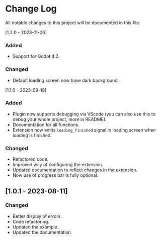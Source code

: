 # Change Log

All notable changes to this project will be documented in this file.

[1.2.0 - 2023-11-06]

### Added

-   Support for Godot 4.2.

### Changed

-   Default loading screen now have dark background.

[1.1.0 - 2023-09-19]

### Added

-   Plugin now supports debugging via VScode (you can also use this to debug your whole project, more in README).
-   Documentation for all functions.
-   Extension now emits `loading_finished` signal in loading screen when loading is finished.

### Changed

-   Refactored code.
-   Improved way of configuring the extension.
-   Updated documentation to reflect changes in the extension.
-   Now use of progress bar is fully optional.

## [1.0.1 - 2023-08-11]

### Changed

-   Better display of errors.
-   Code refactoring.
-   Updated the example.
-   Updated the documentation.
